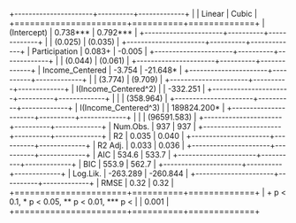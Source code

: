 
+----------------------+----------+-------------+
|                      | Linear   | Cubic       |
+======================+==========+=============+
| (Intercept)          | 0.738*** | 0.792***    |
+----------------------+----------+-------------+
|                      | (0.025)  | (0.035)     |
+----------------------+----------+-------------+
| Participation        | 0.083+   | -0.005      |
+----------------------+----------+-------------+
|                      | (0.044)  | (0.061)     |
+----------------------+----------+-------------+
| Income_Centered      | -3.754   | -21.648*    |
+----------------------+----------+-------------+
|                      | (3.774)  | (9.709)     |
+----------------------+----------+-------------+
| I(Income_Centered^2) |          | -332.251    |
+----------------------+----------+-------------+
|                      |          | (358.964)   |
+----------------------+----------+-------------+
| I(Income_Centered^3) |          | 189824.200* |
+----------------------+----------+-------------+
|                      |          | (96591.583) |
+----------------------+----------+-------------+
| Num.Obs.             | 937      | 937         |
+----------------------+----------+-------------+
| R2                   | 0.035    | 0.040       |
+----------------------+----------+-------------+
| R2 Adj.              | 0.033    | 0.036       |
+----------------------+----------+-------------+
| AIC                  | 534.6    | 533.7       |
+----------------------+----------+-------------+
| BIC                  | 553.9    | 562.7       |
+----------------------+----------+-------------+
| Log.Lik.             | -263.289 | -260.844    |
+----------------------+----------+-------------+
| RMSE                 | 0.32     | 0.32        |
+======================+==========+=============+
| + p < 0.1, * p < 0.05, ** p < 0.01, *** p <   |
| 0.001                                         |
+======================+==========+=============+
